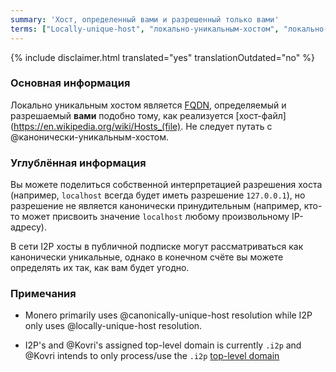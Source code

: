 ```yaml
---
summary: 'Хост, определенный вами и разрешенный только вами'
terms: ["Locally-unique-host", "локально-уникальным-хостом", "локально-уникальному-хосту", "локально-уникальный-хост", "локально-уникального-хоста"]
---
```


{% include disclaimer.html translated="yes" translationOutdated="no" %}

### Основная информация

Локально уникальным хостом является
[FQDN](https://en.wikipedia.org/wiki/FQDN), определяемый и разрешаемый
**вами** подобно тому, как реализуется
[хост-файл](https://en.wikipedia.org/wiki/Hosts_(file). Не следует путать с
@канонически-уникальным-хостом.

### Углублённая информация

Вы можете поделиться собственной интерпретацией разрешения хоста (например,
`localhost` всегда будет иметь разрешение `127.0.0.1`), но разрешение не
является канонически принудительным (например, кто-то может присвоить
значение `localhost` любому произвольному IP-адресу).

В сети I2P хосты в публичной подписке могут рассматриваться как канонически
уникальные, однако в конечном счёте вы можете определять их так, как вам
будет угодно.

### Примечания

- Monero primarily uses @canonically-unique-host resolution while I2P only
  uses @locally-unique-host resolution.

- I2P's and @Kovri's assigned top-level domain is currently `.i2p` and
  @Kovri intends to only process/use the `.i2p` [top-level
  domain](https://en.wikipedia.org/wiki/Top_level_domain)

